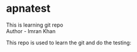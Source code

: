 # apnatest
This is learning git repo
<br>
Author - Imran Khan

This repo is used to learn the git and do the testing:

